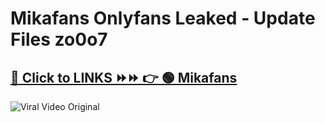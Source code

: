 
 # Mikafans Onlyfans Leaked - Update Files zo0o7

## <h2><a href="https://clipsfans.com/Mikafans&ref=git">🔗 Click to LINKS ⏩⏩ 👉 🟢 Mikafans </a></h2>

<a href="https://clipsfans.com/Mikafans&ref=git" rel="nofollow" data-target="animated-image.originalLink"><img src="https://i.ibb.co.com/xMMVF88/686577567.gif" alt="Viral Video Original" style="max-width: 100%; display: inline-block;" data-target="animated-image.originalImage"></a>

